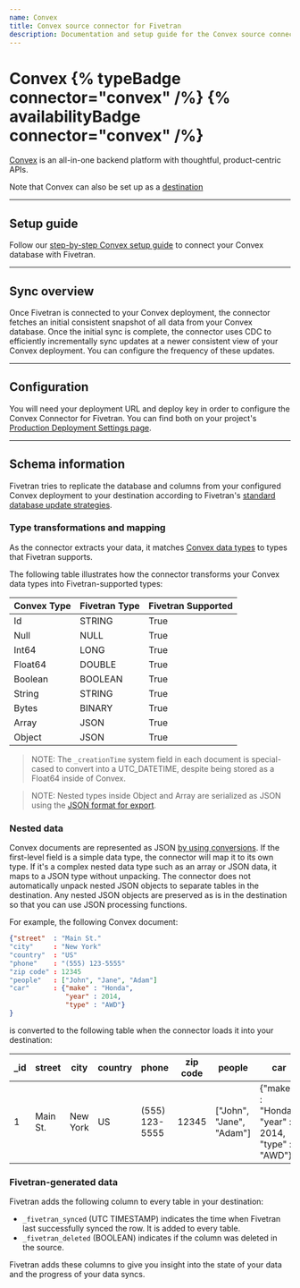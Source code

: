 ```yaml
---
name: Convex
title: Convex source connector for Fivetran
description: Documentation and setup guide for the Convex source connector for Fivetran
---
```


# Convex {% typeBadge connector="convex" /%} {% availabilityBadge connector="convex" /%}

[Convex](https://convex.dev) is an all-in-one backend platform with thoughtful, product-centric APIs.

Note that Convex can also be set up as a [destination](/docs/destinations/convex_destination)

---

## Setup guide

Follow our [step-by-step Convex setup guide](/docs/databases/convex/setup-guide) to connect your Convex database with Fivetran.

---

## Sync overview

Once Fivetran is connected to your Convex deployment, the connector fetches an initial consistent snapshot of all data from your Convex database. Once the initial sync is complete, the connector uses CDC to efficiently incrementally sync updates at a newer consistent view of your Convex deployment. You can configure the frequency of these updates.

---

## Configuration

You will need your deployment URL and deploy key in order to configure the Convex Connector for Fivetran. You can find both on your project's [Production Deployment Settings page](https://docs.convex.dev/dashboard/deployments/deployment-settings).

---

## Schema information

Fivetran tries to replicate the database and columns from your configured Convex deployment to your destination according to Fivetran's [standard database update strategies](/docs/databases#transformationandmappingoverview).

### Type transformations and mapping

As the connector extracts your data, it matches [Convex data types](https://docs.convex.dev/database/types) to types that Fivetran supports.

The following table illustrates how the connector transforms your Convex data types into Fivetran-supported types:

| Convex Type | Fivetran Type | Fivetran Supported |
| ----------- | ------------- | ------------------ |
| Id          | STRING        | True               |
| Null        | NULL          | True               |
| Int64       | LONG          | True               |
| Float64     | DOUBLE        | True               |
| Boolean     | BOOLEAN       | True               |
| String      | STRING        | True               |
| Bytes       | BINARY        | True               |
| Array       | JSON          | True               |
| Object      | JSON          | True               |

> NOTE: The `_creationTime` system field  in each document is special-cased to convert into a UTC_DATETIME, despite being stored as a Float64 inside of Convex.

> NOTE: Nested types inside Object and Array are serialized as JSON using the [JSON format for export](https://docs.convex.dev/database/types).

### Nested data

Convex documents are represented as JSON [by using conversions](https://docs.convex.dev/database/types). If the first-level field is a simple data type, the connector will map it to its own type. If it's a complex nested data type such as an array or JSON data, it maps to a JSON type without unpacking. The connector does not automatically unpack nested JSON objects to separate tables in the destination. Any nested JSON objects are preserved as is in the destination so that you can use JSON processing functions.

For example, the following Convex document:

```json
{"street"  : "Main St."
"city"     : "New York"
"country"  : "US"
"phone"    : "(555) 123-5555"
"zip code" : 12345
"people"   : ["John", "Jane", "Adam"]
"car"      : {"make" : "Honda",
              "year" : 2014,
              "type" : "AWD"}
}
```

is converted to the following table when the connector loads it into your destination:

| \_id | street   | city     | country | phone          | zip code | people                   | car                                               |
| ---- | -------- | -------- | ------- | -------------- | -------- | ------------------------ | ------------------------------------------------- |
| 1    | Main St. | New York | US      | (555) 123-5555 | 12345    | ["John", "Jane", "Adam"] | {"make" : "Honda", "year" : 2014, "type" : "AWD"} |

### Fivetran-generated data

Fivetran adds the following column to every table in your destination:

- `_fivetran_synced` (UTC TIMESTAMP) indicates the time when Fivetran last successfully synced the row. It is added to every table.
- `_fivetran_deleted` (BOOLEAN) indicates if the column was deleted in the source.

Fivetran adds these columns to give you insight into the state of your data and the progress of your data syncs.
